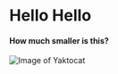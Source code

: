 # Hello Hello
#### How much smaller is this?
![Image of Yaktocat](https://octodex.github.com/images/yaktocat.png)
